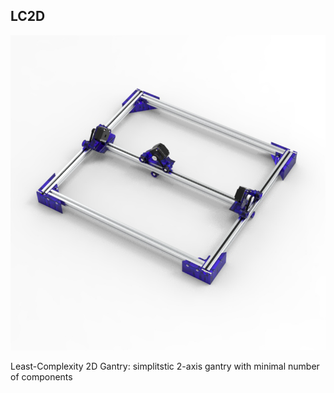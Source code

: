 ## LC2D

<img class="aspect-video object-cover rounded-lg shadow-md hover:scale-102 transition-all duration-500 ease-in-out transform" src="/assets/MainPhoto_LC2D.png">


Least-Complexity 2D Gantry: simplitstic 2-axis gantry with minimal number of components